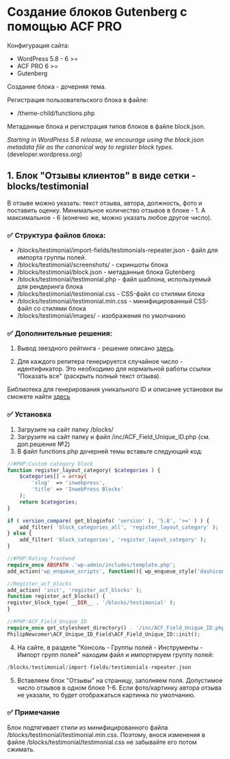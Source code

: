# Создание блоков Gutenberg с помощью ACF PRO

Конфигурация сайта:
- WordPress 5.8 - 6 >=
- ACF PRO 6 >=
- Gutenberg

Создание блока - дочерняя тема.

Регистрация пользовательского блока в файле:
- /theme-child/functions.php

Метаданные блока и регистрация типов блоков в файле block.json.

*Starting in WordPress 5.8 release, we encourage using the block.json metadata file as the canonical way to register block types.* (developer.wordpress.org)

## 1. Блок "Отзывы клиентов" в виде сетки - blocks/testimonial

В отзыве можно указать: текст отзыва, автора, должность, фото и поставить оценку.
Минимальное количество отзывов в блоке - 1. А максимальное - 6 (конечно же, можно указать любое другое число).

### :white_check_mark: Структура файлов блока:

- /blocks/testimonial/import-fields/testimonials-repeater.json - файл для импорта группы полей.
- /blocks/testimonial/screenshots/ - скриншоты блока
- /blocks/testimonial/block.json - метаданные блока Gutenberg
- /blocks/testimonial/testimonial.php - файл шаблона, используемый для рендеринга блока
- /blocks/testimonial/testimonial.css - CSS-файл со стилями блока
- /blocks/testimonial/testimonial.min.css - минифицированный CSS-файл со стилями блока
- /blocks/testimonial/images/ - изображения по умолчанию

### :white_check_mark: Дополнительные решения:

1. Вывод звездного рейтинга - решение описано [здесь](https://github.com/Dizer7/wp_star_rating).

2. Для каждого репитера генерируется случайное число - идентификатор. Это необходимо для нормальной работы ссылки "Показать все" (раскрыть полный текст отзыва).

Библиотека для генерирования уникального ID и описание установки вы сможете найти [здесь](https://github.com/Dizer7/ACF-Unique-ID-Field)

### :white_check_mark: Установка

1. Загрузите на сайт папку /blocks/
2. Загрузите на сайт папку и файл /inc/ACF_Field_Unique_ID.php  (см. доп.решение №2)
3. В файл functions.php дочерней темы вставьте следующий код:

```php
//#PHP:Custom category block
function register_layout_category( $categories ) {	
	$categories[] = array(
		'slug'  => 'inwebpress',
		'title' => 'InwebPress Blocks'
	);
	return $categories;
}

if ( version_compare( get_bloginfo( 'version' ), '5.8', '>=' ) ) {
	add_filter( 'block_categories_all', 'register_layout_category' );
} else {
	add_filter( 'block_categories', 'register_layout_category' );
}

//#PHP:Rating_frontend
require_once ABSPATH .'wp-admin/includes/template.php';
add_action('wp_enqueue_scripts', function(){ wp_enqueue_style('dashicons'); });

//Register_acf_blocks
add_action( 'init', 'register_acf_blocks' );
function register_acf_blocks() {
register_block_type( __DIR__ . '/blocks/testimonial' );
}

//#PHP:ACF_Field_Unique_ID
require_once get_stylesheet_directory() . '/inc/ACF_Field_Unique_ID.php';
PhilipNewcomer\ACF_Unique_ID_Field\ACF_Field_Unique_ID::init();
```

4. На сайте, в разделе "Консоль - Группы полей - Инструменты - Импорт групп полей" находим файл и импортируем группу полей:

```php
/blocks/testimonial/import-fields/testimonials-repeater.json
```

5. Вставляем блок "Отзывы" на страницу, заполняем поля.
Допустимое число отзывов в одном блоке 1-6.
Если фото/картинку автора отзыва не указали, то будет отображаться картинка по умолчанию.

### :white_check_mark: Примечание

Блок подтягивает стили из минифицированного файла /blocks/testimonial/testimonial.min.css.
Поэтому, внося изменения в файле /blocks/testimonial/testimonial.css не забывайте его потом сжимать.